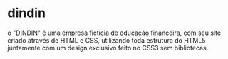 # dindin
o "DINDIN" é uma empresa fictícia de educação financeira, com seu site criado através de HTML e CSS, utilizando toda estrutura do HTML5 juntamente com um design exclusivo feito no CSS3 sem bibliotecas.
